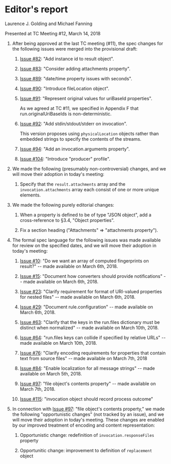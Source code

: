 # Editor's report

Laurence J. Golding and Michael Fanning

Presented at TC Meeting #12, March 14, 2018

1. After being approved at the last TC meeting (#11), the spec changes for the following issues were merged into the provisional draft:

    1. [Issue #82](https://github.com/oasis-tcs/sarif-spec/issues/82): "Add instance id to result object".

    2. [Issue #83](https://github.com/oasis-tcs/sarif-spec/issues/83): "Consider adding attachments property".

    3. [Issue #89](https://github.com/oasis-tcs/sarif-spec/issues/89): "date/time property issues with seconds".

    4. [Issue #90](https://github.com/oasis-tcs/sarif-spec/issues/90): "Introduce fileLocation object". 

    5. [Issue #91](https://github.com/oasis-tcs/sarif-spec/issues/91): "Represent original values for uriBaseId properties".

        As we agreed at TC #11, we specified in Appendix F that run.originalUriBaseIds is non-deterministic.

    6. [Issue #92](https://github.com/oasis-tcs/sarif-spec/issues/92): "Add stdin/stdout/stderr on invocation".
    
        This version proposes using `physicalLocation` objects rather than embedded strings to specify the contents of the streams.

    7. [Issue #94](https://github.com/oasis-tcs/sarif-spec/issues/94): "Add an invocation.arguments property".
 
    8. [Issue #104](https://github.com/oasis-tcs/sarif-spec/issues/104): "Introduce "producer" profile".

2. We made the following (presumably non-controversial) changes, and we will move their adoption in today's meeting:

    1. Specify that the `result.attachments` array and the `invocation.attachments` array each consist of one or more unique elements.

3. We made the following purely editorial changes:

    1. When a property is defined to be of type "JSON object", add a cross-reference to §3.4, "Object properties".

    2. Fix a section heading ("Attachments" => "attachments property"). 

4. The formal spec language for the following issues was made available for review on the specified dates, and we will move their adoption in today's meeting:

    1. [Issue #10](https://github.com/oasis-tcs/sarif-spec/issues/10): "Do we want an array of computed fingerprints on result?" -- made available on March 6th, 2018.

    2. [Issue #15](https://github.com/oasis-tcs/sarif-spec/issues/15): "Document how converters should provide notifications" -- made available on March 6th, 2018.

    3. [Issue #23](https://github.com/oasis-tcs/sarif-spec/issues/23): "Clarify requirement for format of URI-valued properties for nested files" -- made available on March 6th, 2018.

    4. [Issue #29](https://github.com/oasis-tcs/sarif-spec/issues/29): "Document rule.configuration" -- made available on March 6th, 2018.

    5. [Issue #63](https://github.com/oasis-tcs/sarif-spec/issues/63): "Clarify that the keys in the run.files dictionary must be distinct when normalized" -- made available on March 10th, 2018.

    6. [Issue #64](https://github.com/oasis-tcs/sarif-spec/issues/64): "run.files keys can collide if specified by relative URLs" -- made available on March 10th, 2018.

    7. [Issue #76](https://github.com/oasis-tcs/sarif-spec/issues/76): "Clarify encoding requirements for properties that contain text from source files" -- made available on March 7th, 2018

    8. [Issue #84](https://github.com/oasis-tcs/sarif-spec/issues/84): "Enable localization for all message strings" -- made available on March 5th, 2018.

    9. [Issue #97](https://github.com/oasis-tcs/sarif-spec/issues/97): "file object's contents property" -- made available on March 7th, 2018.

    10. [Issue #115](https://github.com/oasis-tcs/sarif-spec/issues/115): "invocation object should record process outcome"

5. In connection with [Issue #97](https://github.com/oasis-tcs/sarif-spec/issues/97): "file object's contents property," we made the following "opportunistic changes" (not tracked by an issue), and we will move their adoption in today's meeting. These changes are enabled by our improved treatment of encoding and content representation:

    1. Opportunistic change: redefinition of `invocation.responseFiles` property

    2. Opportunitic change: improvement to definition of `replacement` object